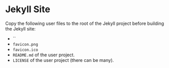 # Jekyll Site

Copy the following user files to the root of the Jekyll project before 
building the Jekyll site:

- ``
- `favicon.png`
- `favicon.ico`
- `README.md` of the user project.
- `LICENSE` of the user project (there can be many).
